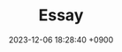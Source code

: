 ---
layout  : category
title   : Essay
summary : 
date    : 2023-12-06 18:28:40 +0900
updated : 2023-12-06 20:55:09 +0900
tag     : essay
toc     : true
public  : true
comment : false
parent  : [[/index]]
latex   : false
---